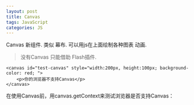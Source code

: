 ```yaml
---
layout: post
title: Canvas
tags: JavaScript
categories: JS
---
```


Canvas 新组件. 类似 幕布. 可以用js在上面绘制各种图表 动画.
> 没有Canvas 只能借助 Flash插件.


	<canvas id="test-canvas" style="width:200px, height:100px; background-color: red; ">
	    <p>你的浏览器不支持Canvas</p>
	</canvas>


在使用Canvas前，用canvas.getContext来测试浏览器是否支持Canvas：
